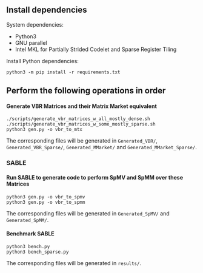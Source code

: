 ## Install dependencies

System dependencies:
- Python3
- GNU parallel
- Intel MKL for Partially Strided Codelet and Sparse Register Tiling

Install Python dependencies:
```
python3 -m pip install -r requirements.txt
```

## Perform the following operations in order

#### Generate VBR Matrices and their Matrix Market equivalent

```
./scripts/generate_vbr_matrices_w_all_mostly_dense.sh
./scripts/generate_vbr_matrices_w_some_mostly_sparse.sh
python3 gen.py -o vbr_to_mtx
```

The corresponding files will be generated in `Generated_VBR/`, `Generated_VBR_Sparse/`, `Generated_MMarket/` and `Generated_MMarket_Sparse/`.

### SABLE

#### Run SABLE to generate code to perform SpMV and SpMM over these Matrices

```
python3 gen.py -o vbr_to_spmv
python3 gen.py -o vbr_to_spmm
```

The corresponding files will be generated in `Generated_SpMV/` and `Generated_SpMM/`.

#### Benchmark SABLE

```
python3 bench.py
python3 bench_sparse.py
```

The corresponding files will be generated in `results/`.
